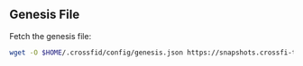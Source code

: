 ## Genesis File 
Fetch the genesis file:
```bash
wget -O $HOME/.crossfid/config/genesis.json https://snapshots.crossfi-testnet.posthuman.digital/genesis.json
```

